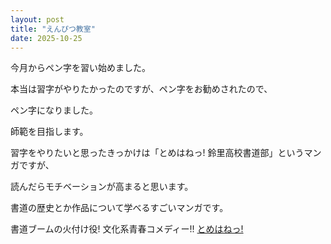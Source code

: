 ```yaml
---
layout: post
title: "えんぴつ教室"
date: 2025-10-25
---
```


今月からペン字を習い始めました。

本当は習字がやりたかったのですが、ペン字をお勧めされたので、

ペン字になりました。

師範を目指します。

習字をやりたいと思ったきっかけは「とめはねっ! 鈴里高校書道部」というマンガですが、

読んだらモチベーションが高まると思います。

書道の歴史とか作品について学べるすごいマンガです。


書道ブームの火付け役! 文化系青春コメディー!!
[とめはねっ!](https://ja.wikipedia.org/wiki/%E3%81%A8%E3%82%81%E3%81%AF%E3%81%AD%E3%81%A3!_%E9%88%B4%E9%87%8C%E9%AB%98%E6%A0%A1%E6%9B%B8%E9%81%93%E9%83%A8)


